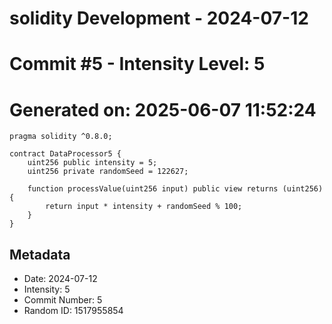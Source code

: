 ﻿# solidity Development - 2024-07-12
# Commit #5 - Intensity Level: 5
# Generated on: 2025-06-07 11:52:24
```solidity
pragma solidity ^0.8.0;

contract DataProcessor5 {
    uint256 public intensity = 5;
    uint256 private randomSeed = 122627;

    function processValue(uint256 input) public view returns (uint256) {
        return input * intensity + randomSeed % 100;
    }
}
```
## Metadata
- Date: 2024-07-12
- Intensity: 5
- Commit Number: 5
- Random ID: 1517955854

